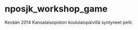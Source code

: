 ﻿nposjk_workshop_game
====================

Kevään 2014 Kansalaisopiston koululaispäivillä syntyneet pelit.
   